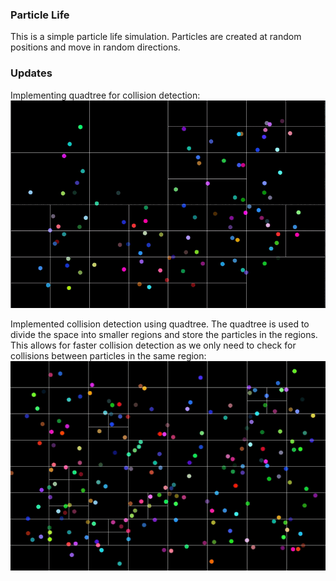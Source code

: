 ### Particle Life

This is a simple particle life simulation. Particles are created at random positions and move in random directions. 

### Updates
Implementing quadtree for collision detection: <br>
<img src="quad.gif" width="600" width="600" >

Implemented collision detection using quadtree. The quadtree is used to divide the space into smaller regions and store the particles in the regions. This allows for faster collision detection as we only need to check for collisions between particles in the same region: <br>
<img src="collision.gif" width="600" width="600" >
